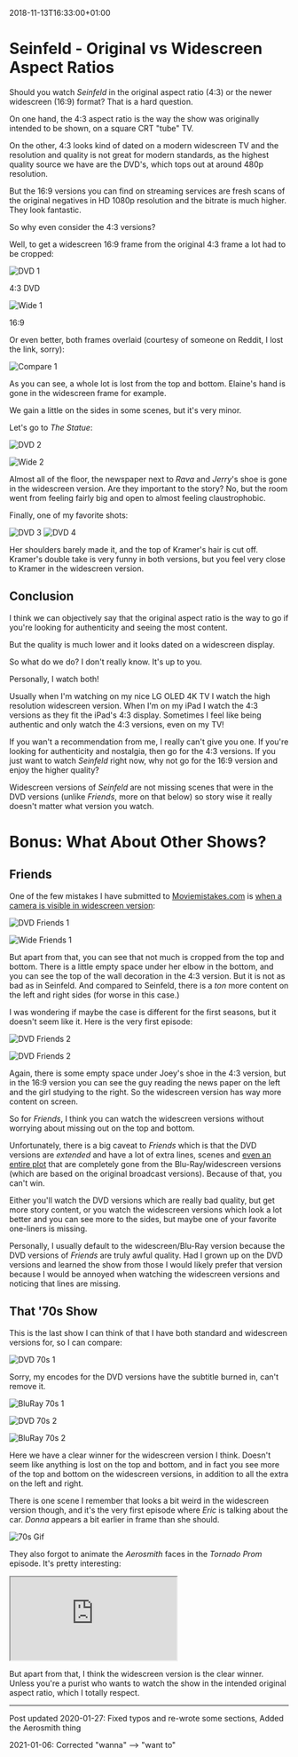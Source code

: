 2018-11-13T16:33:00+01:00
# Seinfeld - Original vs Widescreen Aspect Ratios

Should you watch _Seinfeld_ in the original aspect ratio (4:3) or the newer widescreen (16:9) format? That is a hard question.

On one hand, the 4:3 aspect ratio is the way the show was originally intended to be shown, on a square CRT "tube" TV. 

On the other, 4:3 looks kind of dated on a modern widescreen TV and the resolution and quality is not great for modern standards, as the highest quality source we have are the DVD's, which tops out at around 480p resolution.

But the 16:9 versions you can find on streaming services are fresh scans of the original negatives in HD 1080p resolution and the bitrate is much higher. They look fantastic. 

So why even consider the 4:3 versions?

Well, to get a widescreen 16:9 frame from the original 4:3 frame a lot had to be cropped:

![DVD 1](https://lambdan.se/img/seinfeld/StakeOut_Seinfeld%20-%20Vol.%201%20(Disc%201)_t03.mkv_snapshot_01.51_%5b2018.11.12_17.35.51%5d.jpg)
<figcaption>4:3 DVD</figcaption>

![Wide 1](https://lambdan.se/img/seinfeld/StakeOut2_Seinfeld.S01E02.The.Stake.Out.1080p.AMZN.mkv_snapshot_01.54_%5b2018.11.12_17.40.08%5d.jpg)
<figcaption>16:9</figcaption>

Or even better, both frames overlaid (courtesy of someone on Reddit, I lost the link, sorry): 

![Compare 1](https://lambdan.se/img/seinfeld/AWFNFhJ.jpg)

As you can see, a whole lot is lost from the top and bottom. Elaine's hand is gone in the widescreen frame for example. 

We gain a little on the sides in some scenes, but it's very minor. 

Let's go to _The Statue_:

![DVD 2](https://lambdan.se/img/seinfeld/Statue_Seinfeld%20-%20Vol.%201%20(Disc%203)_t04.mkv_snapshot_07.16_%5b2018.11.12_17.29.36%5d.jpg)

![Wide 2](https://lambdan.se/img/seinfeld/Statue_Seinfeld.S02E06.The.Statue.1080p.mkv_snapshot_07.34_%5b2018.11.12_17.28.04%5d.jpg)

Almost all of the floor, the newspaper next to _Rava_ and _Jerry_'s shoe is gone in the widescreen version. Are they important to the story? No, but the room went from feeling fairly  big and open to almost feeling claustrophobic. 

Finally, one of my favorite shots: 

![DVD 3](https://lambdan.se/img/seinfeld/Cuba%20embassy.mkv_snapshot_00.01_%5b2018.11.16_15.55.14%5d.jpg)
![DVD 4](https://lambdan.se/img/seinfeld/Seinfeld.S04E08.The.Cheever.Letters.1080p.AMZN.mkv_snapshot_15.15_%5b2018.11.16_15.54.55%5d.jpg)

Her shoulders barely made it, and the top of Kramer's hair is cut off. Kramer's double take is very funny in both versions, but you feel very close to Kramer in the widescreen version.

## Conclusion

I think we can objectively say that the original aspect ratio is the way to go if you're looking for authenticity and seeing the most content. 

But the quality is much lower and it looks dated on a widescreen display.

So what do we do? I don't really know. It's up to you.

Personally, I watch both! 

Usually when I'm watching on my nice LG OLED 4K TV I watch the high resolution widescreen version. 
When I'm on my iPad I watch the 4:3 versions as they fit the iPad's 4:3 display.
Sometimes I feel like being authentic and only watch the 4:3 versions, even on my TV! 

If you wan't a recommendation from me, I really can't give you one. 
If you're looking for authenticity and nostalgia, then go for the 4:3 versions. If you just want to watch _Seinfeld_ right now, why not go for the 16:9 version and enjoy the higher quality?

Widescreen versions of _Seinfeld_ are not missing scenes that were in the DVD versions (unlike _Friends_, more on that below) so story wise it really doesn't matter what version you watch.

# Bonus: What About Other Shows?

## Friends

One of the few mistakes I have submitted to [Moviemistakes.com](https://www.moviemistakes.com) is [when a camera is visible in widescreen version](https://www.moviemistakes.com/picture222958):

![DVD Friends 1](https://lambdan.se/img/seinfeld/DVD-Friends%20-%20S08E22%20-%20The%20One%20Where%20Rachel%20Is%20Late.mkv_snapshot_09.51_%5b2018.11.13_16.49.37%5d.jpg)

![Wide Friends 1](https://lambdan.se/img/seinfeld/BluRay-Friends%20%5b1080p%20BluRay%5d%20-%20S08E22%20-%20The%20One%20Where%20Rachel%20Is%20Late.mkv_snapshot_09.31_%5b2018.11.13_16.49.47%5d.jpg)

But apart from that, you can see that not much is cropped from the top and bottom. There is a little empty space under her elbow in the bottom, and you can see the top of the wall decoration in the 4:3 version. But it is not as bad as in Seinfeld.
And compared to Seinfeld, there is a *ton* more content on the left and right sides (for worse in this case.)

I was wondering if maybe the case is different for the first seasons, but it doesn't seem like it. Here is the very first episode:

![DVD Friends 2](https://lambdan.se/img/seinfeld/DVD-Friends%20-%20S01E01%20-%20The%20One%20Where%20Monica%20Gets%20A%20Roommate.mkv_snapshot_00.57_%5b2018.11.13_17.00.08%5d.jpg)

![DVD Friends 2](https://lambdan.se/img/seinfeld/BluRay-Friends%20%5b1080p%20BluRay%5d%20-%20S01E01%20-%20The%20One%20Where%20Monica%20Gets%20A%20Roommate.mkv_snapshot_00.51_%5b2018.11.13_17.00.19%5d.jpg)

Again, there is some empty space under Joey's shoe in the 4:3 version, but in the 16:9 version you can see the guy reading the news paper on the left and the girl studying to the right. So the widescreen version has way more content on screen.

So for _Friends_, I think you can watch the widescreen versions without worrying about missing out on the top and bottom. 

Unfortunately, there is a big caveat to _Friends_ which is that the DVD versions are _extended_ and have a lot of extra lines,  scenes and [even an entire plot](https://lambdan.se/blog/2016/12/21/personal-notes-on-friends-all-of-its-episodes/index.html#towtruthaboutlondon) that are completely gone from the Blu-Ray/widescreen versions (which are based on the original broadcast versions). Because of that, you can't win. 

Either you'll watch the DVD versions which are really bad quality, but get more story content, or you watch the widescreen versions which look a lot better and you can see more to the sides, but maybe one of your favorite one-liners is missing.

Personally, I usually default to the widescreen/Blu-Ray version because the DVD versions of _Friends_ are truly awful quality. Had I grown up on the DVD versions and learned the show from those I would likely prefer that version because I would be annoyed when watching the widescreen versions and noticing that lines are missing.

## That '70s Show

This is the last show I can think of that I have both standard and widescreen versions for, so I can compare:

![DVD 70s 1](https://lambdan.se/img/seinfeld/DVD-That%2070s%20Show%20-%20S05E21%20-%20Trampled%20Under%20Foot%20(DVD).mp4_snapshot_03.40_%5b2018.11.13_17.10.57%5d.jpg)
<figcaption>Sorry, my encodes for the DVD versions have the subtitle burned in, can't remove it.</figcaption>

![BluRay 70s 1](https://lambdan.se/img/seinfeld/BluRay-That%2070s%20Show%20-%20S05E21%20-%20Trampled%20Under%20Foot.mkv_snapshot_03.50_%5b2018.11.13_17.11.11%5d.jpg)

![DVD 70s 2](https://lambdan.se/img/seinfeld/DVD-That%2070s%20Show%20-%20S05E21%20-%20Trampled%20Under%20Foot%20(DVD).mp4_snapshot_15.29_%5b2018.11.13_17.12.09%5d.jpg)

![BluRay 70s 2](https://lambdan.se/img/seinfeld/BluRay-That%2070s%20Show%20-%20S05E21%20-%20Trampled%20Under%20Foot.mkv_snapshot_16.11_%5b2018.11.13_17.12.16%5d.jpg)

Here we have a clear winner for the widescreen version I think. Doesn't seem like anything is lost on the top and bottom, and in fact you see more of the top and bottom on the widescreen versions, in addition to all the extra on the left and right.

There is one scene I remember that looks a bit weird in the widescreen version though, and it's the very first episode where _Eric_ is talking about the car. _Donna_ appears a bit earlier in frame than she should.

![70s Gif](https://lambdan.se/img/seinfeld/70sgif.gif)
 
They also forgot to animate the _Aerosmith_ faces in the _Tornado Prom_ episode. It's pretty interesting: 
<div class="video-container">
<iframe class="embed-responsive-item" src="https://www.youtube.com/embed/nWjShj3IZpo"></iframe>
</div>

But apart from that, I think the widescreen version is the clear winner. Unless you're a purist who wants to watch the show in the intended original aspect ratio, which I totally respect.

-------------------------

Post updated 2020-01-27: Fixed typos and re-wrote some sections, Added the Aerosmith thing

2021-01-06: Corrected "wanna" --> "want to"
